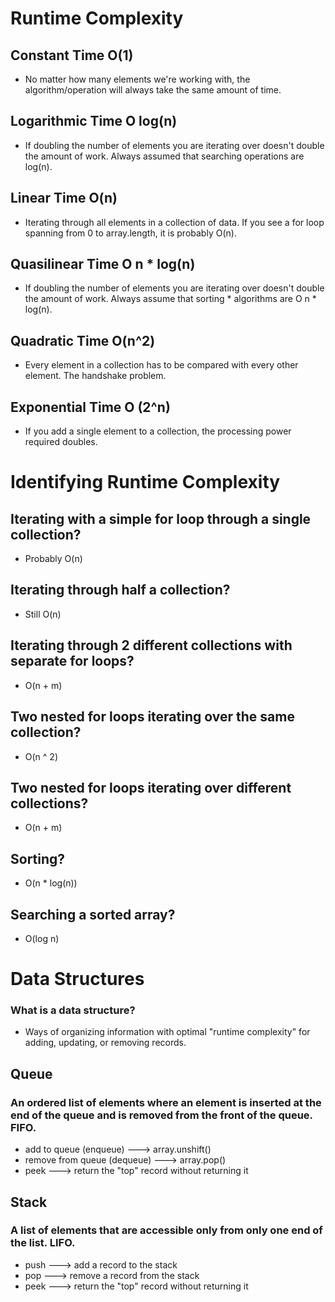 # Runtime Complexity

## Constant Time O(1)
* No matter how many elements we're working with, the algorithm/operation will always take the same amount of time.

## Logarithmic Time O log(n)
 * If doubling the number of elements you are iterating over doesn't double the amount of work. Always assumed that searching operations are log(n).

## Linear Time O(n)
* Iterating through all elements in a collection of data. If you see a for loop spanning from 0 to array.length, it is probably O(n).

## Quasilinear Time O n * log(n)
* If doubling the number of elements you are iterating over doesn't double the amount of work. Always assume that sorting * algorithms are O n * log(n).

## Quadratic Time O(n^2)
* Every element in a collection has to be compared with every other element. The handshake problem.

## Exponential Time O (2^n)
* If you add a single element to a collection, the processing power required doubles.


# Identifying Runtime Complexity

## Iterating with a simple for loop through a single collection?
* Probably O(n)

## Iterating through half a collection?
* Still O(n)

## Iterating through 2 different collections with separate for loops?
* O(n + m)

## Two nested for loops iterating over the same collection?
* O(n ^ 2)

## Two nested for loops iterating over different collections?
* O(n + m)

## Sorting?
* O(n * log(n))

## Searching a sorted array?
* O(log n)


# Data Structures
### What is a data structure?
* Ways of organizing information with optimal "runtime complexity" for adding, updating, or removing records.

## Queue
### An ordered list of elements where an element is inserted at the end of the queue and is removed from the front of the queue. FIFO.
* add to queue (enqueue) ---> array.unshift()
* remove from queue (dequeue) ---> array.pop()
* peek ---> return the "top" record without returning it

## Stack
### A list of elements that are accessible only from only one end of the list. LIFO.
* push ---> add a record to the stack
* pop ---> remove a record from the stack
* peek ---> return the "top" record without returning it
